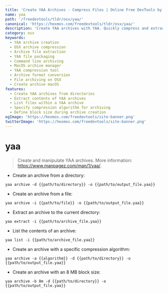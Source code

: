```yaml
---
title: 'Create YAA Archives - Compress Files | Online Free DevTools by Hexmos'
name: yaa
path: '/freedevtools/tldr/osx/yaa/'
canonical: 'https://hexmos.com/freedevtools/tldr/osx/yaa/'
description: 'Create YAA archives with YAA. Quickly compress and extract files for efficient storage and transfer. Free online tool, no registration required.'
category: osx
keywords:
  - YAA archive creation
  - OSX archive compression
  - Archive file extraction
  - YAA file packaging
  - Command line archiving
  - MacOS archive manager
  - YAA compression tool
  - Archive format conversion
  - File archiving on OSX
  - Create archive macOS
features:
  - Create YAA archives from directories
  - Extract contents of YAA archives
  - List files within a YAA archive
  - Specify compression algorithm for archiving
  - Define block size during archive creation
ogImage: 'https://hexmos.com/freedevtools/site-banner.png'
twitterImage: 'https://hexmos.com/freedevtools/site-banner.png'
---
```


# yaa

> Create and manipulate YAA archives.
> More information: <https://www.manpagez.com/man/1/yaa/>.

- Create an archive from a directory:

`yaa archive -d {{path/to/directory}} -o {{path/to/output_file.yaa}}`

- Create an archive from a file:

`yaa archive -i {{path/to/file}} -o {{path/to/output_file.yaa}}`

- Extract an archive to the current directory:

`yaa extract -i {{path/to/archive_file.yaa}}`

- List the contents of an archive:

`yaa list -i {{path/to/archive_file.yaa}}`

- Create an archive with a specific compression algorithm:

`yaa archive -a {{algorithm}} -d {{path/to/directory}} -o {{path/to/output_file.yaa}}`

- Create an archive with an 8 MB block size:

`yaa archive -b 8m -d {{path/to/directory}} -o {{path/to/output_file.yaa}}`
